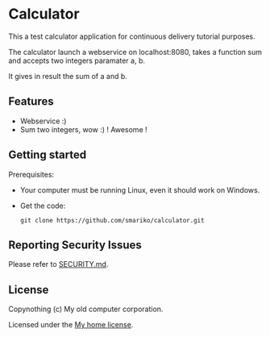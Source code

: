 # Calculator
This a test calculator application for continuous delivery tutorial purposes.

The calculator launch a webservice on localhost:8080, takes a function sum and accepts two integers paramater a, b.

It gives in result the sum of a and b.


## Features
- Webservice :)
- Sum two integers, wow :) ! Awesome !

## Getting started
Prerequisites:
- Your computer must be running Linux, even it should work on Windows.

- Get the code:
    ```
    git clone https://github.com/smariko/calculator.git
    ```

## Reporting Security Issues
Please refer to [SECURITY.md](./SECURITY.md).

## License
Copynothing (c) My old computer corporation.

Licensed under the [My home license](./LICENSE).

